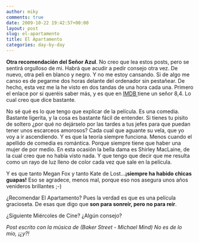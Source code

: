 ```yaml
---
author: miky
comments: true
date: 2009-10-22 19:42:57+00:00
layout: post
slug: el-apartamento
title: El Apartamento
categories: day-by-day
---
```


**Otra recomendación del Señor Azul**. No creo que lea estos posts, pero se sentirá orgulloso de mi. Habrá que acudir a pedir consejo otra vez.
De nuevo, otra peli en blanco y negro. Y no me estoy cansando. Si de algo me canso es de pegarme dos horas delante del ordenador sin pestañear. De hecho, esta vez me la he visto en dos tandas de una hora cada una. Primero el enlace por si queréis saber más, y es que en [IMDB ](http://www.imdb.com/title/tt0053604/)tiene un señor 8,4. Lo cual creo que dice bastante.

No sé qué es lo que tengo que explicar de la película. Es una comedia. Bastante ligerita, y la cosa es bastante fácil de entender. Si tienes tu pisito de soltero ¿por qué no dejárselo por las tardes a tus jefes para que puedan tener unos escarceos amorosos? Cada cual que aguante su vela, que yo voy a ir ascendiendo. Y es que la teoría siempre funciona. Menos cuando el apellido de comedia es romántica. Porque siempre tiene que haber una mujer de por medio. En esta ocasión la bella dama es Shirley MacLaine, de la cual creo que no había visto nada. Y que tengo que decir que me resulta como un rayo de luz lleno de color cada vez que sale en la película.

Y es que tanto Megan Fox y tanto Kate de Lost...**¡siempre ha habido chicas guapas!** Eso se agradece, menos mal, porque eso nos asegura unos años venideros brillantes ;-)

¿Recomendar El Apartamento? Pues la verdad es que es una película gracioseta. De esas que digo que **son para sonreír, pero no para reír**.

¿Siguiente Miércoles de Cine? ¿Algún consejo?

_Post escrito con la música de (Baker Street - Michael Mind) No es de lo mio, ¡¿y?!_
